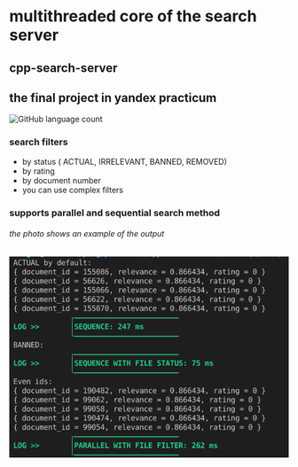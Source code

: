 # multithreaded core of the search server

## cpp-search-server 
## the final project in yandex practicum

![GitHub language count](https://img.shields.io/github/languages/count/SERJCOM/cpp-search-server) 

### search filters

* by status ( ACTUAL, IRRELEVANT, BANNED, REMOVED)
* by rating
* by document number
* you can use complex filters

### supports parallel and sequential search method

###### the photo shows an example of the output
![alt text](https://github.com/SERJCOM/cpp-search-server/blob/main/photos/Screenshot.png)
